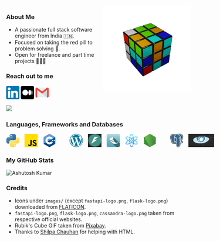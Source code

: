 <!--
**ashu-tosh-kumar/ashu-tosh-kumar** is a ✨ _special_ ✨ repository because its `README.md` (this file) appears on your GitHub profile.

Here are some ideas to get you started:

- 🔭 I’m currently working on ...
- 🌱 I’m currently learning ...
- 👯 I’m looking to collaborate on ...
- 🤔 I’m looking for help with ...
- 💬 Ask me about ...
- 📫 How to reach me: ...
- 😄 Pronouns: ...
- ⚡ Fun fact: ...
-->

<div>
  <img height='36' align='right' style='height:15rem;width:15rem' src='https://github.com/ashu-tosh-kumar/ashu-tosh-kumar/blob/main/images/rubiks-cube-6366_512.gif?raw=true' alt='Revolving Rubik's Cube' />
</div>

### About Me
- A passionate full stack software engineer from India 🇮🇳.
- Focused on taking the red pill to problem solving 💊.
- Open for freelance and part time projects 👨🏽‍💻

### Reach out to me
<a href='https://www.linkedin.com/in/kumar-ashu-tosh/' ><img height='36' style='border:0px;height:36px;' src='https://github.com/ashu-tosh-kumar/ashu-tosh-kumar/blob/main/images/linkedin.png?raw=true' border='0' alt='Follow me on LinkedIn' /></a>
<a href='https://medium.com/@at-k' ><img height='36' style='border:0px;height:36px;' src='https://github.com/ashu-tosh-kumar/ashu-tosh-kumar/blob/main/images/medium.png?raw=true' border='0' alt='Follow me on Medium' /></a>
<a href='mailto:bracing08_airs@icloud.com' ><img height='36' style='border:0px;height:36px;' src='https://github.com/ashu-tosh-kumar/ashu-tosh-kumar/blob/main/images/gmail.png?raw=true' border='0' alt='Send me an Email' /></a>

<a href="https://www.buymeacoffee.com/ashutoshkumar"><img src="https://img.buymeacoffee.com/button-api/?text=Buy me a latte&emoji=☕&slug=ashutoshkumar&button_colour=FFDD00&font_colour=000000&font_family=Lato&outline_colour=000000&coffee_colour=ffffff" /></a>

### Languages, Frameworks and Databases
<div style="white-space: nowrap;">
  <span>
    <a style="display: inline-block; margin-right: 10px;"><img height='36' style='border:0px;height:36px;' src='https://github.com/ashu-tosh-kumar/ashu-tosh-kumar/blob/main/images/python.png?raw=true' border='0' alt='Python Icon' /></a>
    <a style="display: inline-block; margin-right: 10px;"><img height='36' style='border:0px;height:36px;' src='https://github.com/ashu-tosh-kumar/ashu-tosh-kumar/blob/main/images/js.png?raw=true' border='0' alt='JavaScript Icon' /></a>
    <a style="display: inline-block; margin-right: 10px;"><img height='36' style='border:0px;height:36px;' src='https://github.com/ashu-tosh-kumar/ashu-tosh-kumar/blob/main/images/c-.png?raw=true' border='0' alt='C++ Icon' /></a>
  </span>
  <span>&nbsp;&nbsp;&nbsp;&nbsp;&nbsp;</span>
  <span>
    <a style="display: inline-block; margin-right: 10px;"><img height='36' style='border:0px;height:36px;' src='https://github.com/ashu-tosh-kumar/ashu-tosh-kumar/blob/main/images/wordpress-logo.png?raw=true' border='0' alt='WordPress Icon' /></a>
    <a style="display: inline-block; margin-right: 10px;"><img height='36' style='border:0px;height:36px;' src='https://github.com/ashu-tosh-kumar/ashu-tosh-kumar/blob/main/images/fastapi-logo.png?raw=true' border='0' alt='FastAPI Icon' /></a>
    <a style="display: inline-block; margin-right: 10px;"><img height='36' style='border:0px;height:36px;' src='https://github.com/ashu-tosh-kumar/ashu-tosh-kumar/blob/main/images/flask-logo.png?raw=true' border='0' alt='Flask Icon' /></a>
    <a style="display: inline-block; margin-right: 10px;"><img height='36' style='border:0px;height:36px;' src='https://github.com/ashu-tosh-kumar/ashu-tosh-kumar/blob/main/images/reactjs-logo.png?raw=true' border='0' alt='ReactJS Icon' /></a>
    <a style="display: inline-block; margin-right: 10px;"><img height='36' style='border:0px;height:36px;' src='https://github.com/ashu-tosh-kumar/ashu-tosh-kumar/blob/main/images/node-js-logo.png?raw=true' border='0' alt='NodeJS Icon' /></a>
  </span>
  <span>&nbsp;&nbsp;&nbsp;&nbsp;&nbsp;</span>
  <span>
    <a style="display: inline-block; margin-right: 10px;"><img height='36' style='border:0px;height:36px;' src='https://github.com/ashu-tosh-kumar/ashu-tosh-kumar/blob/main/images/postgres-logo.png?raw=true' border='0' alt='PostgreSQL Icon' /></a>
    <a style="display: inline-block; margin-right: 10px;"><img height='36' style='border:0px;height:36px;' src='https://github.com/ashu-tosh-kumar/ashu-tosh-kumar/blob/main/images/cassandra-logo.png?raw=true' border='0' alt='Cassandra Icon' /></a>
  </span>
</div>



### My GitHub Stats
![Ashutosh Kumar](https://github-readme-stats.vercel.app/api?username=ashu-tosh-kumar&theme=rose_pine&show_icons=true)

### Credits
- Icons under `images/` (except `fastapi-logo.png`, `flask-logo.png`) downloaded from [FLATICON](https://www.flaticon.com).
- `fastapi-logo.png`, `flask-logo.png`, `cassandra-logo.png` taken from respective official websites.
- Rubik's Cube GIF taken from [Pixabay](https://pixabay.com/gifs/rubiks-cube-cube-geometry-colorful-6366/).
- Thanks to [Shilpa Chauhan](https://github.com/chauhanshilpa) for helping with HTML.
